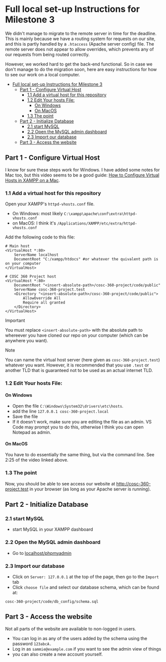 # Full local set-up Instructions for Milestone 3

We didn't manage to migrate to the remote server in time for the deadline. This is mainly because we have a routing system for requests on our site, and this is partly handled by a `.htaccess` (Apache server config) file. The remote server does not appear to allow overrides, which prevents any of our requests from being routed correctly.

However, we worked hard to get the back-end functional. So in case we don't manage to do the migration soon, here are easy instructions for how to see our work on a local computer.

- [Full local set-up Instructions for Milestone 3](#full-local-set-up-instructions-for-milestone-3)
  - [Part 1 - Configure Virtual Host](#part-1---configure-virtual-host)
    - [1.1 Add a virtual host for this repository](#11-add-a-virtual-host-for-this-repository)
    - [1.2 Edit Your hosts File:](#12-edit-your-hosts-file)
      - [On Windows](#on-windows)
      - [On MacOS](#on-macos)
    - [1.3 The point](#13-the-point)
  - [Part 2 - Initialize Database](#part-2---initialize-database)
    - [2.1 start MySQL](#21-start-mysql)
    - [2.2 Open the MySQL admin dashboard](#22-open-the-mysql-admin-dashboard)
    - [2.3 Import our database](#23-import-our-database)
  - [Part 3 - Access the website](#part-3---access-the-website)

## Part 1 - Configure Virtual Host

I know for sure these steps work for Windows. I have added some notes for Mac too, but this video seems to be a good guide: [How to Configure Virtual Hosts in XAMPP on a Mac](https://www.youtube.com/watch?v=zRIa8-MF6pw).

### 1.1 Add a virtual host for this repository

Open your XAMPP's `httpd-vhosts.conf` file.
- On Windows: most likely `C:\xampp\apache\conf\extra\httpd-vhosts.conf`
- on MacOS: I think it's `/Applications/XAMPP/etc/extra/httpd-vhosts.conf`

Add the following code to this file:
```
# Main host
<VirtualHost *:80>
    ServerName localhost
    DocumentRoot "C:/xampp/htdocs" #or whatever the quivalent path is on your computer
</VirtualHost>

# COSC 360 Project host
<VirtualHost *:80>
    DocumentRoot "<insert-absolute-path>/cosc-360-project/code/public"
    ServerName cosc-360-project.test
    <Directory "<insert-absolute-path>/cosc-360-project/code/public">
        AllowOverride All
        Require all granted
    </Directory>
</VirtualHost>
```

> [!Important]
> You must replace `<insert-absolute-path>` with the absolute path to whereever you have cloned our repo on your computer (which can be anywhere you want).

> [!Note]
> You can name the virtual host server (here given as `cosc-360-project.test`) whatever you want. However, it is recommended that you use `.test` or another TLD that is guaranteed not to be used as an actual internet TLD.

### 1.2 Edit Your hosts File:

#### On Windows
- Open the file `C:\Windows\System32\drivers\etc\hosts`.
- add the line `127.0.0.1 cosc-360-project.local`
- Save the file
- If it doesn't work, make sure you are editing the file as an admin. VS Code may prompt you to do this, otherwise I think you can open Notepad as admin.

#### On MacOS
You have to do essentially the same thing, but via the command line. See 2:25 of the video linked above.

### 1.3 The point
Now, you should be able to see access our website at http://cosc-360-project.test in your browser (as long as your Apache server is running).

## Part 2 - Initialize Database

### 2.1 start MySQL
- start MySQL in your XAMPP dashboard

### 2.2 Open the MySQL admin dashboard
- Go to [localhost/phpmyadmin](http://localhost/phpmyadmin/)

### 2.3 Import our database
- Click on `Server: 127.0.0.1` at the top of the page, then go to the `Import` tab
- Click `choose file` and select our database schema, which can be found at:
```
cosc-360-project/code/db_config/schema.sql
```

## Part 3 - Access the website
Not all parts of the website are available to non-logged in users.
- You can log in as any of the users added by the schema using the password `123abcA.`
- Log in as `sammie@example.com` if you want to see the admin view of things
- you can also create a new account yourself.